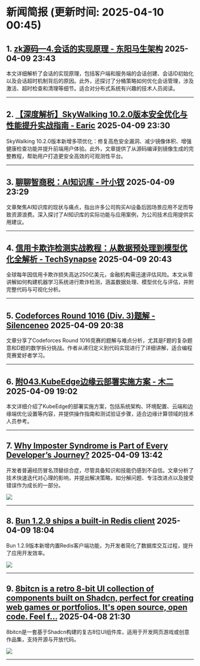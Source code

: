 # 新闻简报 (更新时间: 2025-04-10 00:45)

## 1. [zk源码—4.会话的实现原理 - 东阳马生架构](https://www.cnblogs.com/mjunz/p/18817631)   2025-04-09 23:43

本文详细解析了会话的实现原理，包括客户端和服务端的会话创建、会话ID初始化以及会话超时机制背后的原因。此外，还探讨了分桶策略如何优化会话管理，涉及激活、超时检查和清理等细节。适合对分布式系统有兴趣的技术人员阅读。

---

## 2. [【深度解析】SkyWalking 10.2.0版本安全优化与性能提升实战指南 - Earic](https://www.cnblogs.com/sprinng/p/18817612)   2025-04-09 23:30

SkyWalking 10.2.0版本新增多项优化：修复高危安全漏洞、减少镜像体积、增强健康检查功能并提升前端用户体验。此外，文章提供了从源码编译到镜像生成的完整教程，帮助用户打造更安全高效的可观测性平台。

---

## 3. [聊聊智商税：AI知识库 - 叶小钗](https://www.cnblogs.com/yexiaochai/p/18817609)   2025-04-09 23:29

文章聚焦AI知识库的现状与痛点，指出许多公司购买AI设备后因场景应用不足而导致资源浪费。深入探讨了AI知识库的实际功能与应用案例，为公司技术应用提供实用建议。

---

## 4. [信用卡欺诈检测实战教程：从数据预处理到模型优化全解析 - TechSynapse](https://www.cnblogs.com/TS86/p/18817333)   2025-04-09 20:43

全球每年因信用卡欺诈损失高达250亿美元，金融机构需迅速评估风险。本文从零讲解如何构建机器学习系统进行欺诈检测，涵盖数据处理、模型优化与评估，并附完整代码与可视化分析。

---

## 5. [Codeforces Round 1016 (Div. 3)题解 - Silenceneo](https://www.cnblogs.com/Silenceneo-xw/p/18817323)   2025-04-09 20:38

文章分享了Codeforces Round 1016竞赛的题解与难点分析，尤其是F题的复杂题意和D题的数学拆分挑战。作者从递归定义到代码实现进行了详细讲解，适合编程竞赛爱好者学习。

---

## 6. [附043.KubeEdge边缘云部署实施方案 - 木二](https://www.cnblogs.com/itzgr/p/18817166)   2025-04-09 19:02

本文详细介绍了KubeEdge的部署实施方案，包括系统架构、环境配置、云端和边缘端优化设置等内容，并提供操作指南和测试验证步骤，适合边缘计算领域的技术人员参考。

---

## 7. [Why Imposter Syndrome is Part of Every Developer’s Journey?](https://app.daily.dev/posts/why-imposter-syndrome-is-part-of-every-developer-s-journey--9dvt53nk4)   2025-04-09 13:42

开发者普遍经历冒名顶替综合症，尽管具备知识和技能仍感到不自信。文章分析了技术快速迭代对心理的影响，并提出解决策略，如分解问题、专注改进点以及接受错误作为成长的一部分。

![](https://media.daily.dev/image/upload/f_auto,q_auto/v1/posts/e40ff2f069114c3017b3a0326c40e8ea?_a=AQAEuj9)

---

## 8. [Bun 1.2.9 ships a built-in Redis client](https://app.daily.dev/posts/bun-1-2-9-ships-a-built-in-redis-client-vn0igfpom)   2025-04-09 18:04

Bun 1.2.9版本新增内置Redis客户端功能，为开发者简化了数据库交互过程，提升了应用开发效率。

![](https://media.daily.dev/image/upload/s--P4t4XyoV--/f_auto/v1722860399/public/Placeholder%2001)

---

## 9. [8bitcn is a retro 8-bit UI collection of components built on Shadcn, perfect for creating web games or portfolios. It's open source, open code. Feel f...](https://app.daily.dev/posts/8bitcn-is-a-retro-8-bit-ui-collection-of-components-built-on-shadcn-perfect-for-creating-web-games--t4f7bd2ao)   2025-04-08 21:30

8bitcn是一套基于Shadcn构建的复古8位UI组件库，适用于开发网页游戏或创意作品集，支持开源与开放代码。

![](https://media.daily.dev/image/upload/s--foaA6JGU--/f_auto/v1722860399/public/Placeholder%2004)

---
